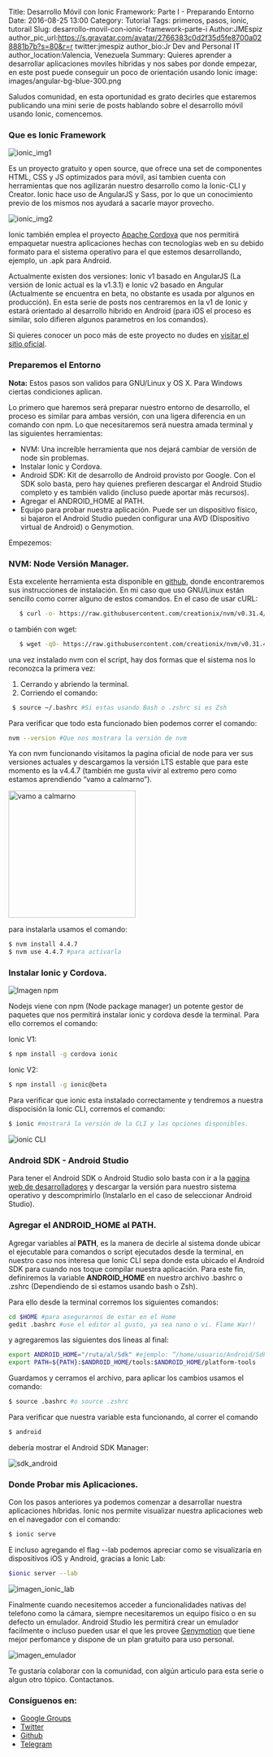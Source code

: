 Title: Desarrollo Móvil con Ionic Framework: Parte I - Preparando Entorno
Date: 2016-08-25 13:00
Category: Tutorial
Tags: primeros, pasos, ionic, tutorail
Slug: desarrollo-movil-con-ionic-framework-parte-i
Author:JMEspiz
author_pic_url:https://s.gravatar.com/avatar/2766383c0d2f35d5fe8700a028881b7b?s=80&r=r
twitter:jmespiz
author_bio:Jr Dev and Personal IT
author_location:Valencia, Venezuela
Summary: Quieres aprender a desarrollar aplicaciones moviles hibridas y nos sabes por donde empezar, en este post puede conseguir un poco de orientación usando Ionic
image: images/angular-bg-blue-300.png

Saludos comunidad, en esta oportunidad es grato decirles que estaremos publicando una mini serie de posts hablando sobre el desarrollo móvil usando Ionic, comencemos.

### Que es Ionic Framework

![ionic_img1](http://i2.wp.com/julienrenaux.fr/wp-content/uploads/2015/02/ionic.png?resize=853%2C450)

Es un proyecto gratuito y open source, que ofrece una set de componentes HTML, CSS y JS optimizados para móvil, así tambien cuenta con herramientas que nos agilizarán nuestro desarrollo como la Ionic-CLI y Creator. Ionic hace uso de AngularJS y Sass, por lo que un conocimiento previo de los mismos nos ayudará a sacarle mayor provecho.


![ionic_img2](http://vidyasagarmsc.com/wp-content/uploads/2015/12/cordova-ng-ionic.png)


Ionic también emplea el proyecto [Apache Cordova](https://cordova.apache.org/) que nos permitirá empaquetar nuestra aplicaciones hechas con tecnologías web en su debido formato para el sistema operativo para el que estemos desarrollando, ejemplo, un .apk para Android.

Actualmente existen dos versiones: Ionic v1 basado en AngularJS (La versión de Ionic actual es la v1.3.1) e Ionic v2 basado en Angular (Actualmente se encuentra en beta, no obstante es usada por algunos en producción). En esta serie de posts nos centraremos en la v1 de Ionic y estará orientado al desarrollo hibrido en Android (para iOS el proceso es similar, solo difieren algunos parametros en los comandos).

Si quieres conocer un poco más de este proyecto no dudes en [visitar el sitio oficial](http://ionicframework.com/ ).

### Preparemos el Entorno

**Nota:** Estos pasos son validos para GNU/Linux y OS X. Para Windows ciertas condiciones aplican.


Lo primero que haremos será preparar nuestro entorno de desarrollo, el proceso es similar para ambas versión, con una ligera diferencia en un comando con npm. Lo que necesitaremos será nuestra amada terminal y las siguientes herramientas:

* NVM: Una increíble herramienta que nos dejará cambiar de versión de node sin problemas.
* Instalar Ionic y Cordova.
* Android SDK: Kit de desarrollo de Android provisto por Google. Con el SDK solo basta, pero hay quienes prefieren descargar el Android Studio completo y es también valido (incluso puede aportar más recursos).
* Agregar el ANDROID_HOME al PATH.
* Equipo para probar nuestra aplicación. Puede ser un dispositivo físico, si bajaron el Android Studio pueden configurar una AVD (Dispositivo virtual de Android) o Genymotion.

Empezemos:

### NVM: Node Versión Manager.

Esta excelente herramienta esta disponible en [github](https://github.com/creationix/nvm), donde encontraremos sus instrucciones de instalación. En mi caso que uso GNU/Linux están sencillo como correr alguno de estos comandos.
En el caso de usar cURL:

```bash
   $ curl -o- https://raw.githubusercontent.com/creationix/nvm/v0.31.4/install.sh | bash
```

o también con wget:

```bash
   $ wget -qO- https://raw.githubusercontent.com/creationix/nvm/v0.31.4/install.sh | bash
```

una vez instalado nvm con el script, hay dos formas que el sistema nos lo reconozca la primera vez:

1. Cerrando y abriendo la terminal.
2. Corriendo el comando:

```bash
 $ source ~/.bashrc #Si estas usando Bash o .zshrc si es Zsh
 ```

Para verificar que todo esta funcionado bien podemos correr el comando:

```bash
nvm --version #Que nos mostrara la versión de nvm
```

Ya con nvm funcionando visitamos la pagina oficial de node para ver sus versiones actuales y descargamos la versión LTS estable que para este momento es la v4.4.7 (también me gusta vivir al extremo pero como estamos aprendiendo “vamo a calmarno”).

<img src="http://quebolu.com/uploads/meme1456530637gen.jpg" alt="vamo a calmarno" width="250px" height="250px"/>

para instalarla usamos el comando:

```bash
$ nvm install 4.4.7
$ nvm use 4.4.7 #para activarla
```

### Instalar Ionic y Cordova.

![Imagen npm](http://www.nodehispano.com/wp-content/uploads/npm.png)

Nodejs viene con npm (Node package manager) un potente gestor de paquetes que nos permitirá instalar ionic y cordova desde la terminal. Para ello corremos el comando:

Ionic V1:
```bash
$ npm install -g cordova ionic
```

Ionic V2:
```bash
$ npm install -g ionic@beta
```

Para verificar que ionic esta instalado correctamente y tendremos a nuestra dispocisión la Ionic CLI, corremos el comando:
```bash
$ ionic #mostrará la versión de la CLI y las opciones disponibles.
```
![ionic CLI](images/ionic_cli.png)

### Android SDK - Android Studio

Para tener el Android SDK o Android Studio solo basta con ir a la [pagina web de desarrolladores](https://developer.android.com/studio/index.html#downloads) y descargar la versión para nuestro sistema operativo y descomprimirlo (Instalarlo en el caso de seleccionar Android Studio).

### Agregar el ANDROID_HOME al PATH.

Agregar variables al **PATH**, es la manera de decirle al sistema donde ubicar el ejecutable para comandos o script ejecutados desde la terminal, en nuestro caso nos interesa que Ionic CLI sepa donde esta ubicado el Android SDK para cuando nos toque compilar nuestra aplicación. Para este fin, definiremos la variable **ANDROID_HOME** en nuestro archivo .bashrc o .zshrc (Dependiendo de si estamos usando bash o Zsh).

Para ello desde la terminal corremos los siguientes comandos:

```bash
cd $HOME #para asegurarnos de estar en el Home
gedit .bashrc #use el editor al gusto, ya sea nano o vi. Flame War!!
```

y agregaremos las siguientes dos lineas al final:

```bash
export ANDROID_HOME="/ruta/al/Sdk" #ejemplo: “/home/usuario/Android/Sdk”
export PATH=${PATH}:$ANDROID_HOME/tools:$ANDROID_HOME/platform-tools
```

Guardamos y cerramos el archivo, para aplicar los cambios usamos el comando:

```bash
$ source .bashrc #o source .zshrc
```

Para verificar que nuestra variable esta funcionando, al correr el comando
```bash
$ android
```

debería mostrar el Android SDK Manager:

![sdk_android](images/android_sdk_manager.png)

### Donde Probar mis Aplicaciones.

Con los pasos anteriores ya podemos comenzar a desarrollar nuestra aplicaciones híbridas. Ionic nos permite visualizar nuestra aplicaciones web en el navegador con el comando:

```bash
$ ionic serve
```

E incluso agregando el flag --lab podemos apreciar como se visualizaría en dispositivos iOS y Android, gracias a Ionic Lab:

```bash
$ionic server --lab
```

![imagen_ionic_lab](images/ionic_serve_lab.png)

Finalmente cuando necesitemos acceder a funcionalidades nativas del telefono como la cámara, siempre necesitaremos un equipo físico o en su defecto un emulador. Android Studio les permitirá crear un emulador facilmente o incluso pueden usar el que les provee [Genymotion](https://www.genymotion.com) que tiene mejor perfomance y dispone de un plan gratuito para uso personal.

![imagen_emulador](images/emulador.png)

Te gustaría colaborar con la comunidad, con algún articulo para esta serie o algun otro tópico. Contactanos.

### Consíguenos en:

- [Google Groups](https://groups.google.com/forum/#!forum/ngVenezuela)
- [Twitter](http://twitter.com/ngVenezuela)
- [Github](https://github.com/ngVenezuela)
- [Telegram](https://telegram.me/ngVenezuela)
